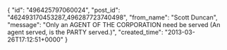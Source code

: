  {
   "id": "496425797060024",
   "post_id": "462493170453287_496287723740498",
   "from_name": "Scott Duncan",
   "message": "Only an AGENT OF THE CORPORATION need be served (An agent served, is the PARTY served.)",
   "created_time": "2013-03-26T17:12:51+0000"
 }
